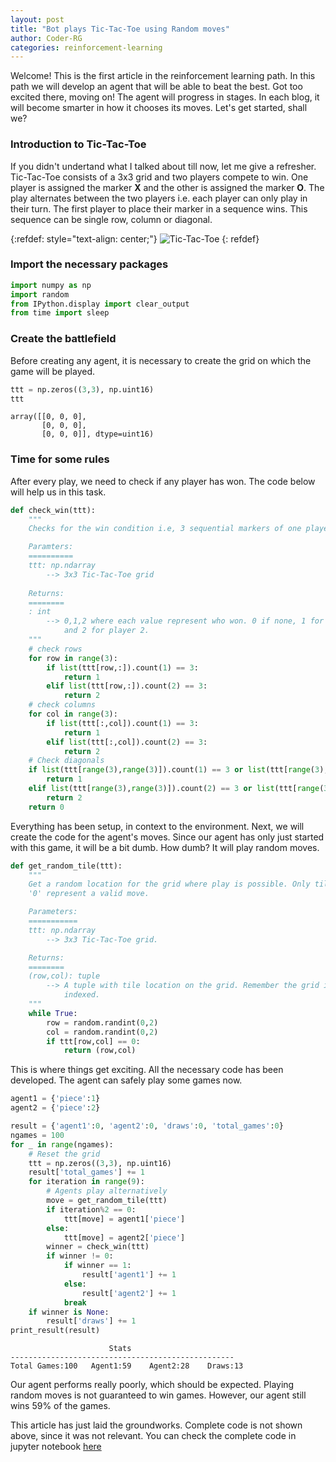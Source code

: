 ```yaml
---
layout: post
title: "Bot plays Tic-Tac-Toe using Random moves"
author: Coder-RG
categories: reinforcement-learning
---
```


Welcome! This is the first article in the reinforcement learning path. In this path we will develop
an agent that will be able to beat the best. Got too excited there, moving on!
The agent will progress in stages. In each blog, it will become smarter in how it chooses its moves. Let's get started, shall we?

### Introduction to Tic-Tac-Toe
If you didn't undertand what I talked about till now, let me give a refresher. Tic-Tac-Toe consists
of a 3x3 grid and two players compete to win. One player is assigned the marker **X** and the other is assigned the marker **O**. The play alternates between the two players i.e. each player can only play in their turn. The first player to place their marker in a sequence wins. This sequence can be single row, column or diagonal.

{:refdef: style="text-align: center;"}
![Tic-Tac-Toe]({{site.baseurl}}/assets/images/tictactoe.png)
{: refdef}

### Import the necessary packages

```python
import numpy as np
import random
from IPython.display import clear_output
from time import sleep
```

### Create the battlefield

Before creating any agent, it is necessary to create the grid on which the game will be played.

```python
ttt = np.zeros((3,3), np.uint16)
ttt
```
```
array([[0, 0, 0],
       [0, 0, 0],
       [0, 0, 0]], dtype=uint16)
```

### Time for some rules

After every play, we need to check if any player has won. The code below will help us in this task.

```python
def check_win(ttt):
    """
    Checks for the win condition i.e, 3 sequential markers of one player.

    Paramters:
    ==========
    ttt: np.ndarray
        --> 3x3 Tic-Tac-Toe grid
    
    Returns:
    ========
    : int
        --> 0,1,2 where each value represent who won. 0 if none, 1 for player 1
            and 2 for player 2.
    """
    # check rows
    for row in range(3):
        if list(ttt[row,:]).count(1) == 3:
            return 1
        elif list(ttt[row,:]).count(2) == 3:
            return 2
    # check columns
    for col in range(3):
        if list(ttt[:,col]).count(1) == 3:
            return 1
        elif list(ttt[:,col]).count(2) == 3:
            return 2
    # Check diagonals
    if list(ttt[range(3),range(3)]).count(1) == 3 or list(ttt[range(3),range(2,-1,-1)]).count(1) == 3:
        return 1
    elif list(ttt[range(3),range(3)]).count(2) == 3 or list(ttt[range(3),range(2,-1,-1)]).count(2) == 3:
        return 2
    return 0

```
Everything has been setup, in context to the environment. Next, we will create the code for the agent's moves. Since our agent has only just started with this game, it will be a bit dumb. How dumb? It will play random moves.

```python
def get_random_tile(ttt):
    """
    Get a random location for the grid where play is possible. Only tile value
    '0' represent a valid move.

    Parameters:
    ===========
    ttt: np.ndarray
        --> 3x3 Tic-Tac-Toe grid.

    Returns:
    ========
    (row,col): tuple
        --> A tuple with tile location on the grid. Remember the grid is 0
            indexed.
    """
    while True:
        row = random.randint(0,2)
        col = random.randint(0,2)
        if ttt[row,col] == 0:
            return (row,col)

```

This is where things get exciting. All the necessary code has been developed. The agent can safely play some games now.

```python
agent1 = {'piece':1}
agent2 = {'piece':2}

result = {'agent1':0, 'agent2':0, 'draws':0, 'total_games':0}
ngames = 100
for _ in range(ngames):
    # Reset the grid
    ttt = np.zeros((3,3), np.uint16)
    result['total_games'] += 1
    for iteration in range(9):
        # Agents play alternatively
        move = get_random_tile(ttt)
        if iteration%2 == 0:
            ttt[move] = agent1['piece']
        else:
            ttt[move] = agent2['piece']
        winner = check_win(ttt)
        if winner != 0:
            if winner == 1:
                result['agent1'] += 1
            else:
                result['agent2'] += 1
            break
    if winner is None:
        result['draws'] += 1
print_result(result)
```
```
                      Stats                       
--------------------------------------------------
Total Games:100   Agent1:59    Agent2:28    Draws:13   
```

Our agent performs really poorly, which should be expected. Playing random moves is not guaranteed to win games. However, our agent still wins 59% of the games.

This article has just laid the groundworks. Complete code is not shown above, since it was not relevant. You can check the complete code in jupyter notebook [here](https://github.com/Coder-RG/TTTWithDumbAgent/blob/master/TTTWithDumbAgent.ipynb)